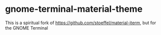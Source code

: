 # gnome-terminal-material-theme
This is a spiritual fork of https://github.com/stoeffel/material-iterm, but for the GNOME Terminal
